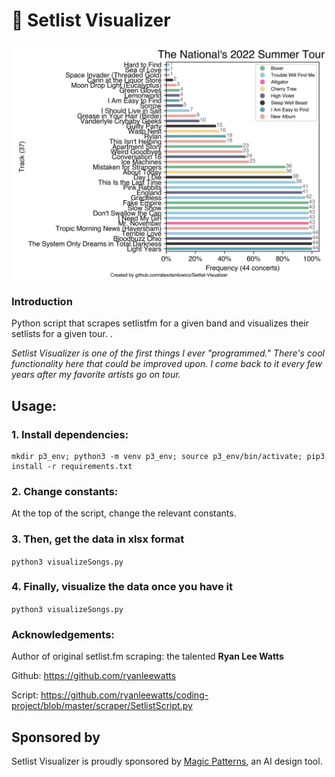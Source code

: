 # 🎵 Setlist Visualizer

![graph](./img/example.png)

### Introduction

Python script that scrapes setlistfm for a given band and visualizes their setlists for a given tour.
.

_Setlist Visualizer is one of the first things I ever "programmed." There's cool functionality here that could be improved upon. I come back to it every few years after my favorite artists go on tour._

## Usage:

### 1. Install dependencies:

```
mkdir p3_env; python3 -m venv p3_env; source p3_env/bin/activate; pip3 install -r requirements.txt
```

### 2. Change constants:

At the top of the script, change the relevant constants.

### 3. Then, get the data in xlsx format

`python3 visualizeSongs.py`

### 4. Finally, visualize the data once you have it

`python3 visualizeSongs.py`

### Acknowledgements:

Author of original setlist.fm scraping: the talented **Ryan Lee Watts**

Github: https://github.com/ryanleewatts

Script: https://github.com/ryanleewatts/coding-project/blob/master/scraper/SetlistScript.py

## Sponsored by

Setlist Visualizer is proudly sponsored by [Magic Patterns](https://www.magicpatterns.com/), an AI design tool.
